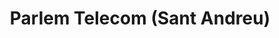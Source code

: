 ---
title: "Parlem Telecom (Sant Andreu)"
url: /barcelona/parlem-telecom-sant-andreu/
shop: teléfono móvil
---